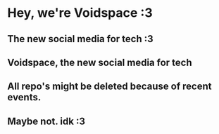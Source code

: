 # Hey, we're Voidspace :3
## The new social media for tech :3

## Voidspace, the new social media for tech
## All repo's might be deleted because of recent events.
## Maybe not. idk :3
